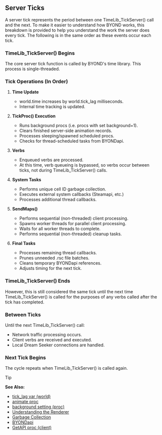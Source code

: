 ## Server Ticks

A server tick represents the period between one TimeLib_TickServer() call and the next.
To make it easier to understand how BYOND works, this breakdown is provided to help you
understand the work the server does every tick. The following is in the same order as these
events occur each tick.

### TimeLib_TickServer() Begins

The core server tick function is called by BYOND's time library. This process is single-threaded.

### Tick Operations (In Order)
1. **Time Update**
   + world.time increases by world.tick_lag milliseconds.
   + Internal time tracking is updated.

2. **TickProc() Execution**
   + Runs background procs (i.e. procs with set background=1).
   + Clears finished server-side animation records.
   + Processes sleeping/spawned scheduled procs.
   + Checks for thread-scheduled tasks from BYONDapi.
 
3. **Verbs**
   + Enqueued verbs are processed.
   + At this time, verb queueing is bypassed, so verbs occur between ticks, not during TimeLib_TickServer() calls.
 
4. **System Tasks**
   + Performs unique cell ID garbage collection.
   + Executes external system callbacks (Steamapi, etc.)
   + Processes additional thread callbacks.

5. **SendMaps()**
   + Performs sequential (non-threaded) client processing.
   + Spawns worker threads for parallel client processing.
   + Waits for all worker threads to complete.
   + Performs sequential (non-threaded) cleanup tasks.
 
6. **Final Tasks**
   + Processes remaining thread callbacks.
   + Prunes unneeded .rsc file batches.
   + Cleans temporary BYONDapi references.
   + Adjusts timing for the next tick.

### TimeLib_TickServer() Ends

However, this is still considered the same tick until the next time TimeLib_TickServer() is called for the purposes of any verbs called after the tick has completed.

### Between Ticks
Until the next TimeLib_TickServer() call:
  + Network traffic processing occurs.
  + Client verbs are received and executed.
  + Local Dream Seeker connections are handled.

### Next Tick Begins

The cycle repeats when TimeLib_TickServer() is called again.

> [!TIP]
> **See Also:**
> - [tick_lag var (world)](/ref/world/var/tick_lag.md)
> - [animate proc](/ref/proc/animate.md)
> - [background setting (proc)](/ref/proc/set_background.md)
> - [Understanding the Renderer](ref/notes/rendering/overview.md)
> - [Garbage Collection](/ref/DM/garbage.md)
> - [BYONDapi](/ref/appendix/Byondapi.md)
> - [GetAPI proc (client)](/ref/client/proc/GetAPI.md)
